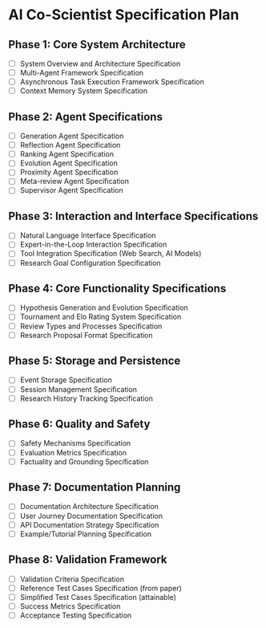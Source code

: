 # AI Co-Scientist Specification Plan

## Phase 1: Core System Architecture
- [ ] System Overview and Architecture Specification
- [ ] Multi-Agent Framework Specification
- [ ] Asynchronous Task Execution Framework Specification
- [ ] Context Memory System Specification

## Phase 2: Agent Specifications
- [ ] Generation Agent Specification
- [ ] Reflection Agent Specification  
- [ ] Ranking Agent Specification
- [ ] Evolution Agent Specification
- [ ] Proximity Agent Specification
- [ ] Meta-review Agent Specification
- [ ] Supervisor Agent Specification

## Phase 3: Interaction and Interface Specifications
- [ ] Natural Language Interface Specification
- [ ] Expert-in-the-Loop Interaction Specification
- [ ] Tool Integration Specification (Web Search, AI Models)
- [ ] Research Goal Configuration Specification

## Phase 4: Core Functionality Specifications
- [ ] Hypothesis Generation and Evolution Specification
- [ ] Tournament and Elo Rating System Specification
- [ ] Review Types and Processes Specification
- [ ] Research Proposal Format Specification

## Phase 5: Storage and Persistence
- [ ] Event Storage Specification
- [ ] Session Management Specification
- [ ] Research History Tracking Specification

## Phase 6: Quality and Safety
- [ ] Safety Mechanisms Specification
- [ ] Evaluation Metrics Specification
- [ ] Factuality and Grounding Specification

## Phase 7: Documentation Planning
- [ ] Documentation Architecture Specification
- [ ] User Journey Documentation Specification
- [ ] API Documentation Strategy Specification
- [ ] Example/Tutorial Planning Specification

## Phase 8: Validation Framework
- [ ] Validation Criteria Specification
- [ ] Reference Test Cases Specification (from paper)
- [ ] Simplified Test Cases Specification (attainable)
- [ ] Success Metrics Specification
- [ ] Acceptance Testing Specification